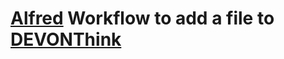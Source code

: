 # [Alfred](alfredapp.com) Workflow to add a file to [DEVONThink](http://www.devontechnologies.com)

